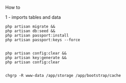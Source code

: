 How to

1 - imports tables and data

    php artisan migrate &&
    php artisan db:seed &&
    php artisan passport:install 
    php artisan passport:keys --force
    
    
    php artisan config:clear &&
    php artisan key:generate &&
    php artisan config:clear
    
    
    chgrp -R www-data /app/storage /app/bootstrap/cache
    
    
    
    
